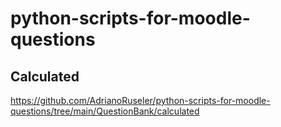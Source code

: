 # python-scripts-for-moodle-questions

## Calculated
https://github.com/AdrianoRuseler/python-scripts-for-moodle-questions/tree/main/QuestionBank/calculated
